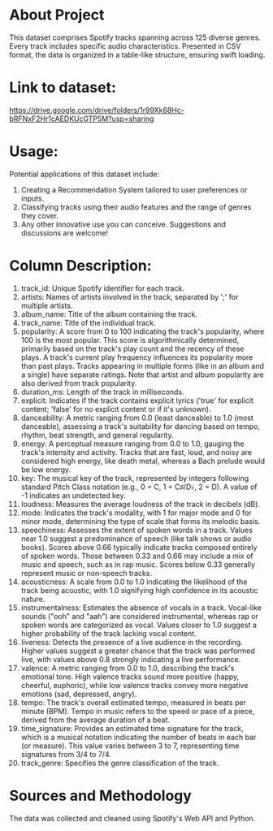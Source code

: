 # About Project
This dataset comprises Spotify tracks spanning across 125 diverse genres. Every track includes
specific audio characteristics. Presented in CSV format, the data is organized in a table-like
structure, ensuring swift loading.
# Link to dataset:
https://drive.google.com/drive/folders/1r99Xk68Hc-bRFNxF2Hr1cAEDKUcGTP5M?usp=sharing
# Usage:
Potential applications of this dataset include:
1. Creating a Recommendation System tailored to user preferences or inputs.
2. Classifying tracks using their audio features and the range of genres they cover.
3. Any other innovative use you can conceive. Suggestions and discussions are welcome!
# Column Description:
  1. track_id: Unique Spotify identifier for each track.
  2. artists: Names of artists involved in the track, separated by ';' for multiple artists.
  3. album_name: Title of the album containing the track.
  4. track_name: Title of the individual track.
  5. popularity: A score from 0 to 100 indicating the track's popularity, where 100 is the most
popular. This score is algorithmically determined, primarily based on the track's play
count and the recency of these plays. A track's current play frequency influences its
popularity more than past plays. Tracks appearing in multiple forms (like in an album and
a single) have separate ratings. Note that artist and album popularity are also derived
from track popularity.
  6. duration_ms: Length of the track in milliseconds.
  7. explicit: Indicates if the track contains explicit lyrics ('true' for explicit content; 'false' for
no explicit content or if it's unknown).
  8. danceability: A metric ranging from 0.0 (least danceable) to 1.0 (most danceable),
assessing a track's suitability for dancing based on tempo, rhythm, beat strength, and
general regularity.
  9. energy: A perceptual measure ranging from 0.0 to 1.0, gauging the track's intensity and
activity. Tracks that are fast, loud, and noisy are considered high energy, like death
metal, whereas a Bach prelude would be low energy.
  10. key: The musical key of the track, represented by integers following standard Pitch Class
notation (e.g., 0 = C, 1 = C♯/D♭, 2 = D). A value of -1 indicates an undetected key.
  11. loudness: Measures the average loudness of the track in decibels (dB).
  12. mode: Indicates the track's modality, with 1 for major mode and 0 for minor mode,
determining the type of scale that forms its melodic basis.
  13. speechiness: Assesses the extent of spoken words in a track. Values near 1.0 suggest a
predominance of speech (like talk shows or audio books). Scores above 0.66 typically
indicate tracks composed entirely of spoken words. Those between 0.33 and 0.66 may
include a mix of music and speech, such as in rap music. Scores below 0.33 generally
represent music or non-speech tracks.
  14. acousticness: A scale from 0.0 to 1.0 indicating the likelihood of the track being acoustic,
with 1.0 signifying high confidence in its acoustic nature.
  15. instrumentalness: Estimates the absence of vocals in a track. Vocal-like sounds ("ooh"
and "aah") are considered instrumental, whereas rap or spoken words are categorized
as vocal. Values closer to 1.0 suggest a higher probability of the track lacking vocal
content.
  16. liveness: Detects the presence of a live audience in the recording. Higher values suggest
a greater chance that the track was performed live, with values above 0.8 strongly
indicating a live performance.
  17. valence: A metric ranging from 0.0 to 1.0, describing the track's emotional tone. High
valence tracks sound more positive (happy, cheerful, euphoric), while low valence tracks
convey more negative emotions (sad, depressed, angry).
  18. tempo: The track's overall estimated tempo, measured in beats per minute (BPM).
Tempo in music refers to the speed or pace of a piece, derived from the average
duration of a beat.
  19. time_signature: Provides an estimated time signature for the track, which is a musical
notation indicating the number of beats in each bar (or measure). This value varies
between 3 to 7, representing time signatures from 3/4 to 7/4.
  20. track_genre: Specifies the genre classification of the track.
# Sources and Methodology
The data was collected and cleaned using Spotify's Web API and Python.
